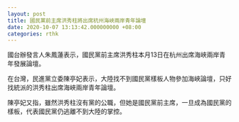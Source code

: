 ```yaml
---
layout: post
title: 國民黨前主席洪秀柱將出席杭州海峽兩岸青年論壇
date: 2020-10-07 13:13:42.000000000 +08:00
categories: rthk
---
```


國台辦發言人朱鳳蓮表示，國民黨前主席洪秀柱本月13日在杭州出席海峽兩岸青年發展論壇。

在台灣，民進黨立委陳亭妃表示，大陸找不到國民黨樣板人物參加海峽論壇，只好找統派的洪秀柱出席海峽兩岸青年論壇。

陳亭妃又指，雖然洪秀柱沒有黨的公職，但她是國民黨前主席，一旦成為國民黨的樣板，代表國民黨仍逃離不到大陸的掌控。
